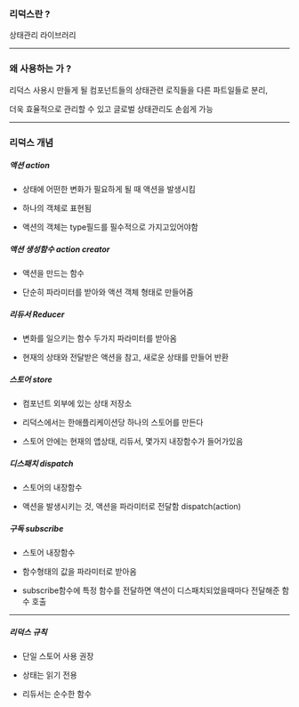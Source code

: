 ### 리덕스란 ?

상태관리 라이브러리

 ---

### 왜 사용하는 가 ?

리덕스 사용시 만들게 될 컴포넌트들의 상태관련 로직들을 다른 파트일들로 분리, <br/>

더욱 효율적으로 관리할 수 있고 글로벌 상태관리도 손쉽게 가능<br/>

 ---

### 리덕스 개념

##### 액션 action 

- 상태에 어떤한 변화가 필요하게 될 때 액션을 발생시킴

- 하나의 객체로 표현됨

- 액션의 객체는 type필드를 필수적으로 가지고있어야함 

 

##### 액션 생성함수 action creator

- 액션을 만드는 함수

- 단순히 파라미터를 받아와 액션 객체 형태로 만들어줌

 

##### 리듀서 Reducer

- 변화를 일으키는 함수 두가지 파라미터를 받아옴

- 현재의 상태와 전달받은 액션을 참고, 새로운 상태를 만들어 반환

 

##### 스토어 store

- 컴포넌트 외부에 있는 상태 저장소

- 리덕스에서는 한애플리케이션당 하나의 스토어를 만든다

- 스토어 안에는 현재의 앱상태, 리듀서, 몇가지 내장함수가 들어가있음

 

##### 디스패치 dispatch

- 스토어의 내장함수

- 액션을 발생시키는 것, 액션을 파라미터로 전달함 dispatch(action)

 

##### 구독 subscribe

- 스토어 내장함수 

- 함수형태의 값을 파라미터로 받아옴

- subscribe함수에 특정 함수를 전달하면 액션이 디스패치되었을때마다 전달해준 함수 호출

--- 

##### 리덕스 규칙 

- 단일 스토어 사용 권장

- 상태는 읽기 전용

- 리듀서는 순수한 함수
